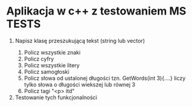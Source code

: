 # Aplikacja w c++ z testowaniem MS TESTS
1. Napisz klasę przeszukującą tekst (string lub vector<string>)
   1. Policz wszystkie znaki
   2. Policz cyfry
   3. Policz wszystkie litery
   4. Policz samogłoski
   5. Policz słowa od ustalonej długości tzn. GetWords(int 3){....} liczy tylko słowa o długości wiekszej lub równej 3
   6. Policz tagi "&lt;p&gt;  itd"
2. Testowanie tych funkcjonalności